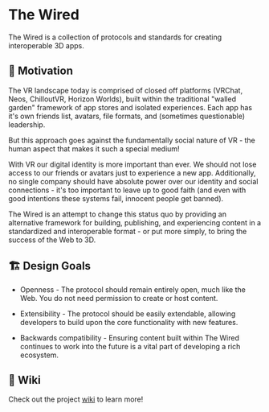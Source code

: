 # The Wired

The Wired is a collection of protocols and standards for creating interoperable 3D apps.

## 🤔 Motivation

The VR landscape today is comprised of closed off platforms (VRChat, Neos, ChilloutVR, Horizon Worlds),
built within the traditional "walled garden" framework of app stores and isolated experiences.
Each app has it's own friends list, avatars, file formats, and (sometimes questionable) leadership.

But this approach goes against the fundamentally social nature of VR - the human aspect that makes it such a special medium!

With VR our digital identity is more important than ever.
We should not lose access to our friends or avatars just to experience a new app.
Additionally, no single company should have absolute power over our identity and social connections - it's too important to
leave up to good faith (and even with good intentions these systems fail, innocent people get banned).

The Wired is an attempt to change this status quo by providing an alternative framework for building, publishing,
and experiencing content in a standardized and interoperable format - or put more simply, to bring the success of the Web to 3D.

## 🏗️ Design Goals

- Openness - The protocol should remain entirely open, much like the Web.
You do not need permission to create or host content.

- Extensibility - The protocol should be easily extendable,
allowing developers to build upon the core functionality with new features.

- Backwards compatibility - Ensuring content built within The Wired continues to work into the future
is a vital part of developing a rich ecosystem.

## 📖 Wiki

Check out the project [wiki](https://github.com/unavi-xyz/the-wired/wiki) to learn more!
